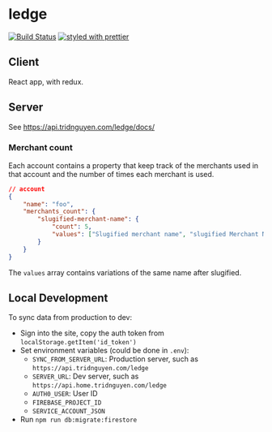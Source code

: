 # ledge

[![Build Status](https://travis-ci.org/tnguyen14/ledge.svg?branch=master)](https://travis-ci.org/tnguyen14/ledge)
[![styled with prettier](https://img.shields.io/badge/styled_with-prettier-ff69b4.svg)](https://github.com/prettier/prettier)

## Client

React app, with redux.

## Server

See <https://api.tridnguyen.com/ledge/docs/>

### Merchant count
Each account contains a property that keep track of the merchants used in that account and the number of times each merchant is used.

```json
// account
{
	"name": "foo",
	"merchants_count": {
		"slugified-merchant-name": {
			"count": 5,
			"values": ["Slugified merchant name", "slugified Merchant Name"]
		}
	}
}
```

The `values` array contains variations of the same name after slugified.

## Local Development

To sync data from production to dev:

- Sign into the site, copy the auth token from `localStorage.getItem('id_token')`
- Set environment variables (could be done in `.env`):
	- `SYNC_FROM_SERVER_URL`: Production server, such as `https://api.tridnguyen.com/ledge`
	- `SERVER_URL`: Dev server, such as `https://api.home.tridnguyen.com/ledge`
	- `AUTH0_USER`: User ID
	- `FIREBASE_PROJECT_ID`
	- `SERVICE_ACCOUNT_JSON`
- Run `npm run db:migrate:firestore`
